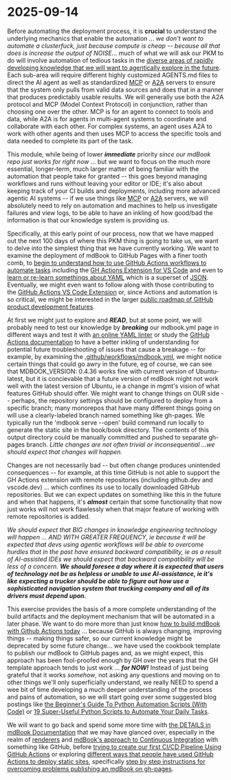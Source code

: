 # 2025-09-14

Before automating the deployment process, it is **crucial** to understand the underlying mechanics that enable the automation ... *we don't want to automate a clusterfuck, just because compute is cheap -- because all that does is increase the output of NOISE*... much of what we will ask our PKM to do will involve automation of tedious tasks in the [diverse areas of rapidly developing knowledge that we will want to agentically explore in the future](https://github.com/AncientGuy/PKM/tree/main/src/2.Areas). Each sub-area will require different highly customized AGENTS.md files to direct the AI agent as well as standardized [MCP](https://modelcontextprotocol.io/docs/getting-started/intro) or [A2A](https://developers.googleblog.com/en/a2a-a-new-era-of-agent-interoperability/) servers to ensure that the system only pulls from valid data sources and does that in a manner that produces predictably usable results. We will generally use both the A2A protocol and MCP (Model Context Protocol) in conjunction, rather than choosing one over the other. MCP is for an agent to connect to tools and data, while A2A is for agents in multi-agent systems to coordinate and collaborate with each other. For complex systems, an agent uses A2A to work with other agents and then uses MCP to access the specific tools and data needed to complete its part of the task.

This module, while being of lower ***immediate*** priority *since our mdBook repo just works for right now* ... but we want to focus on the much more essential, longer-term, much larger matter of being familiar with the automation that people take for granted -- this goes beyond managing workflows and runs without leaving your editor or IDE; it's also about keeping track of your CI builds and deployments, including more advanced agentic AI systems -- if we use things like [MCP](https://modelcontextprotocol.io/docs/getting-started/intro) or [A2A](https://developers.googleblog.com/en/a2a-a-new-era-of-agent-interoperability/) servers, we will absolutely need to rely on automation and machines to help us investigate failures and view logs, to be able to have an inkling of how good/bad the information is that our knowledge system is providing us.

Specifically, at this early point of our process, now that we have mapped out the next 100 days of where this PKM thing is going to take us, we want to delve into the simplest thing that we have currently working.  We want to examine the deployment of mdBook to GitHub Pages with a finer tooth comb, to [begin to understand how to use GitHub Actions workflows to automate tasks](https://docs.github.com/en/actions/how-tos/write-workflows) including the [GH Actions Extension for VS Code](https://github.com/github/vscode-github-actions) and even to [learn or re-learn somethings about YAML](https://learnxinyminutes.com/yaml/) which is a superset of [JSON](https://www.json.org/json-en.html). Eventually, we might even want to follow along with those contributing to the [GitHub Actions VS Code Extension](https://github.com/orgs/github/projects/9557) or, since Actions and automation is so critical, we might be interested in the larger [public roadmap of GitHub product development features](https://github.com/orgs/github/projects/4247).

At first we might just to explore and ***READ***, but at some point, we will probably need to test our knowledge by ***breaking*** our mdbook.yml page in different ways and test it with [an online YAML linter](https://www.yamllint.com/) or study the [GitHub Actions documentation](https://docs.github.com/en/actions) to have a better inkling of understanding for potential future troubleshooting of issues that cause a breakage -- for example, by examining the [.github/workflows/mdbook.yml](https://github.com/AncientGuy/PKM/blob/main/.github/workflows/mdbook.yml), we might notice certain things that could go awry in the future, eg of course, we can see that MDBOOK_VERSION: 0.4.36 works fine with current version of Ubuntu-latest, but it is concievable that a future version of mdBook might not work well with the latest version of Ubuntu, ie a change in mgmt's vision of what features GitHub should offer. We might want to change things on OUR side -- perhaps, the repository settings should be configured to deploy from a specific branch; many monorepos that have many different things going on will use a clearly-labeled branch named something like gh-pages. We typically run the 'mdbook serve --open' build command run locally to generate the static site in the book/book directory. The contents of this output directory could be manually committed and pushed to separate gh-pages branch. *Little changes are not often trivial or inconsequential ...we should expect that changes will happen.*

Changes are not necessarily bad -- but often change produces unintended consequences -- for example, at this time GitHub is not able to support the GH Actions extension with remote repositories (including github.dev and vscode.dev) ... which confines its use to locally downloaded GitHub repositories. But we can expect updates on something like this in the future and when that happens, it's ***almost*** certain that some functionality that now just works will not work flawlessly when that major feature of working with remote repositories is added.

*We should expect that BIG changes in knowledge engineering technology will happen ... AND WITH GREATER FREQUENCY, ie because it will be expected that devs using agentic workflows will be able to overcome hurdles that in the past have ensured backward compatibility, ie as a result of AI-assisted IDEs we should expect that backward compatibility will be less of a concern.* ***We should foresee a day where it is expected that users of technology not be as helpless or unable to use AI-assistance, ie it's like expecting a trucker should be able to figure out how use a sophisticated navigation system that trucking company and all of its drivers must depend upon.*** 

This exercise provides the basis of a more complete understanding of the build artifacts and the deployment mechanism that will be automated in a later phase. We want to do more more than just know [how to build mdBook with Github Actions today](https://levelup.gitconnected.com/how-to-build-mdbook-with-github-actions-eb9899e55d7e) ... because GitHub is always changing, improving things -- making things safer, so our current knowledge might be deprecated by some future change... we have used the cookbook template to publish our mdBook to GitHub pages and, as we might expect, this approach has been fool-proofed enough by GH over the years that the GH template approach tends to just work ... ***for NOW!*** Instead of just being grateful that it works *somehow*, not asking any questions and moving on to other things we'll only superficially understand, we really NEED to spend a wee bit of time developing a much deeper understanding of the process and pains of automation, so we will start going over some suggested blog postings like [the Beginner's Guide To Python Automation Scripts (With Code)](https://zerotomastery.io/blog/python-automation-scripts-beginners-guide/) or [19 Super-Useful Python Scripts to Automate Your Daily Tasks](https://www.index.dev/blog/python-automation-scripts).

We will want to go back and spend some more time with [the DETAILS in mdBook Documentation](https://rust-lang.github.io/mdBook/) that we may have glanced over, especially in the realm of [renderers](https://rust-lang.github.io/mdBook/format/configuration/renderers.html) and [mdBook's approach to Continuous Integration](https://rust-lang.github.io/mdBook/continuous-integration.html) with something like GitHub, before [trying to create our first CI/CD Pipeline Using GitHub Actions](https://brandonkindred.medium.com/creating-your-first-ci-cd-pipeline-using-github-actions-81c668008582) or exploring [different ways that people have used GitHub Actions to deploy static sites](https://github.com/peaceiris/actions-gh-pages), specifically [step by step instructions for overcoming problems publishing an mdBook on gh-pages](https://github.com/rust-lang/mdBook/issues/1803).
